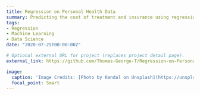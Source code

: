 ```yaml
---
title: Regression on Personal Health Data
summary: Predicting the cost of treatment and insurance using regression by leveraging personal health data.
tags:
- Regression
- Machine Learning
- Data Science
date: "2020-07-25T00:00:00Z"

# Optional external URL for project (replaces project detail page).
external_link: https://github.com/Thomas-George-T/Regression-on-Personal-Health-Data

image:
  caption: 'Image Credits: [Photo by Kendal on Unsplash](https://unsplash.com/s/photos/health?utm_source=unsplash&amp;utm_medium=referral&amp;utm_content=creditCopyText")'
  focal_point: Smart
---
```


